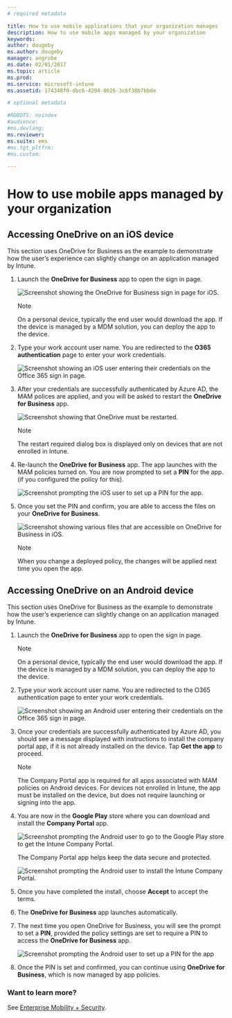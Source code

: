 ```yaml
---
# required metadata

title: How to use mobile applications that your organization manages
description: How to use mobile apps managed by your organization
keywords:
author: dougeby
ms.author: dougeby
manager: angrobe
ms.date: 02/01/2017
ms.topic: article
ms.prod:
ms.service: microsoft-intune
ms.assetid: 174348f0-dbc6-4204-8626-3c6f38b7bbde

# optional metadata

#ROBOTS: noindex
#audience:
#ms.devlang:
ms.reviewer:
ms.suite: ems
#ms.tgt_pltfrm:
#ms.custom:

---
```


# How to use mobile apps managed by your organization

## Accessing OneDrive on an iOS device

This section uses OneDrive for Business as the example to demonstrate how the user’s experience can slightly change on an application managed by Intune.

1. Launch the **OneDrive for Business** app to open the sign in page.

   ![Screenshot showing the OneDrive for Business sign in page for iOS.](./media/ft-useMngdApps-1-launchOnedrive.png)
   > [!NOTE]
   > On a personal device, typically the end user would download the app. If the device is managed by a MDM solution, you can deploy the app to the device.

2. Type your work account user name. You are redirected to the **O365 authentication** page to enter your work credentials.

   ![Screenshot showing an iOS user entering their credentials on the Office 365 sign in page.](./media/ft-useMngdApps-2-enterName.png)
3. After your credentials are successfully authenticated by Azure AD, the MAM polices are applied, and you will be asked to restart the **OneDrive for Business** app.

   ![Screenshot showing that OneDrive must be restarted.](./media/ft-useMngdApps-3-restart.png)
   > [!NOTE]
   > The restart required dialog box is displayed only on devices that are not enrolled in Intune.

4. Re-launch the **OneDrive for Business** app. The app launches with the MAM policies turned on. You are now prompted to set a **PIN** for the app. (if you configured the policy for this).

   ![Screenshot prompting the iOS user to set up a PIN for the app.](./media/ft-useMngdApps-4-enterPIN.png)
5. Once you set the PIN and confirm, you are able to access the files on your **OneDrive for Business**.

   ![Screenshot showing various files that are accessible on OneDrive for Business in iOS.](./media/ft-useMngdApps-5-accessFiles.png)
   > [!NOTE]
   > When you change a deployed policy, the changes will be applied next time you open the app.

## Accessing OneDrive on an Android device

This section uses OneDrive for Business as the example to demonstrate how the user’s experience can slightly change on an application managed by Intune.
1. Launch the **OneDrive for Business** app to open the sign in page.
   > [!NOTE]
   > On a personal device, typically the end user would download the app. If the device is managed by a MDM solution, you can deploy the app to the device.

2. Type your work account user name. You are redirected to the O365 authentication page to enter your work credentials.

   ![Screenshot showing an Android user entering their credentials on the Office 365 sign in page.](./media/ft-useMngdApps-6-enterCreds.png)
3. Once your credentials are successfully authenticated by Azure AD, you should see a message displayed with instructions to install the company portal app, if it is not already installed on the device. Tap **Get the app** to proceed.
   > [!NOTE]
   > The Company Portal app is required for all apps associated with MAM policies on Android devices. For devices not enrolled in Intune, the app must be installed on the device, but does not require launching or signing into the app.

4. You are now in the **Google Play** store where you can download and install the **Company Portal** app.

   ![Screenshot prompting the Android user to go to the Google Play store to get the Intune Company Portal.](./media/ft-useMngdApps-7-installPortal.png)

   The Company Portal app helps keep the data secure and protected.

   ![Screenshot prompting the Android user to install the Intune Company Portal.](./media/ft-useMngdApps-8-intunePortal.png)

5. Once you have completed the install, choose **Accept** to accept the terms.
6. The **OneDrive for Business** app launches automatically.
7. The next time you open OneDrive for Business, you will see the prompt to set a **PIN**, provided the policy settings are set to require a PIN to access the **OneDrive for Business** app.

   ![Screenshot prompting the Android user to set up a PIN for the app](./media/ft-useMngdApps-9-setNewPIN.png)
8. Once the PIN is set and confirmed, you can continue using **OneDrive for Business**, which is now managed by app policies.

### Want to learn more?

See [Enterprise Mobility + Security](https://www.microsoft.com/en-us/server-cloud/enterprise-mobility/overview.aspx).
